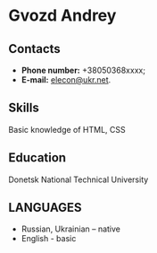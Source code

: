 # Gvozd Andrey 

## Contacts
- **Phone number:** +38050368xxxx;
- **E-mail:** elecon@ukr.net.

## Skills
Basic knowledge of HTML, CSS

## Education
Donetsk National Technical University

## LANGUAGES
- Russian, Ukrainian – native
- English - basic
